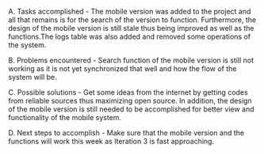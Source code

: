 A. Tasks accomplished - The mobile version was added to the project and all that remains is for the search of the version to function. Furthermore, the design of the mobile version is still stale thus being improved as well as the functions.The logs table was also added and removed some operations of the system.

B. Problems encountered - Search function of the mobile version is still not working as it is not yet synchronized that well and how the flow of the system will be.

C. Possible solutions - Get some ideas from the internet by getting codes from reliable sources thus maximizing open source. In addition, the design of the mobile version is still needed to be accomplished for better view and functionality of the mobile system.

D. Next steps to accomplish - Make sure that the mobile version and the functions will work this week as Iteration 3 is fast approaching.